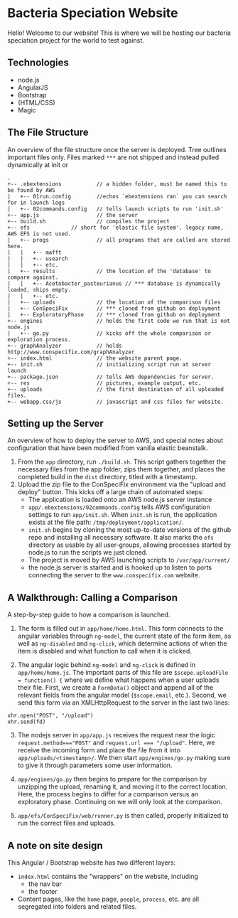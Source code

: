 # Bacteria Speciation Website

Hello! Welcome to our website! This is where we will be hosting our bacteria speciation project for the world to test against.

## Technologies
  - node.js
  - AngularJS
  - Bootstrap
  - (HTML/CSS)
  - Magic

## The File Structure
An overview of the file structure once the server is deployed. Tree outlines important files only. Files marked `***` are not shipped and instead pulled dynamically at init or
```
.
+-- .ebextensions 			// a hidden folder, must be named this to be found by AWS
|   +-- 01run.config 		//echos `ebextensions ran` you can search for in launch logs 
|   +-- 02commands.config	// tells launch scripts to run 'init.sh'
+-- app.js					// the server
+-- build.sh				// compiles the project
+-- efs				// short for 'elastic file system'. legacy name, AWS EFS is not used.
|   +-- progs				// all programs that are called are stored here.
|   |   +-- mafft
|   |   +-- usearch
|   |   +-- etc.
|   +-- results				// the location of the 'database' to compare against.
|   |   +-- Acetobacter_pasteurianus // *** database is dynamically loaded, ships empty.
|   |   +-- etc.
|   +-- uploads				// the location of the comparison files
|   +-- ConSpeciFix			// *** cloned from github on deployment
|   +-- ExploratoryPhase 	// *** cloned from github on deployment
+-- engines					// holds the first code we run that is not node.js
|   +-- go.py				// kicks off the whole comparison or exploration process.
+-- graphAnalyzer 			// holds http://www.conspecifix.com/graphAnalyzer
+-- index.html				// the website parent page.
+-- init.sh					// initializing script run at server launch
+-- package.json			// tells AWS dependencies for server.
+-- res						// pictures, example output, etc.
+-- uploads					// the first destination of all uploaded files.
+-- webapp.css/js			// javascript and css files for website.
```

## Setting up the Server

An overview of how to deploy the server to AWS, and special notes about configuration that have been modified from vanilla elastic beanstalk.
1. From the `app` directory, run `./build.sh`. This script gathers together the necessary files from the app folder, zips them together, and places the completed build in the `dist` directory, titled with a timestamp.
2. Upload the zip file to the ConSpeciFix environment via the "upload and deploy" button. This kicks off a large chain of automated steps:
	-  The application is loaded onto an AWS node.js server instance
	- `app/.ebextensions/02commands.config` tells AWS configuration settings to run `app/init.sh`. When `init.sh` is run, the application exists at the file path: `/tmp/deployment/application/`. 
	- `init.sh` begins by cloning the most up-to-date versions of the github repo and installing all necessary software. It also marks the `efs` directory as usable by all user-groups, allowing processes started  by node.js to run the scripts we just cloned.
	- The project is moved by AWS launching scripts to `/var/app/current/`
	- the node.js server is started and is hooked up to listen to ports connecting the server to the `www.conspecifix.com` website.

## A Walkthrough: Calling a Comparison
A step-by-step guide to how a comparison is launched.

1. The form is filled out in `app/home/home.html`. This form connects to the angular variables through `ng-model`, the current state of the form item, as well as `ng-disabled` and `ng-click`, which determine actions of when the item is disabled and what function to call when it is clicked.

2. The angular logic behind `ng-model` and `ng-click` is defined in `app/home/home.js`. The important parts of this file are `$scope.uploadFile = function() {` where we define what happens when a user uploads their file. First, we create a `FormData()` object and append all of the relevant fields from the angular model (`$scope.email`, etc.). Second, we send this form via an XMLHttpRequest to the server in the last two lines:
```
xhr.open("POST", "/upload")
xhr.send(fd)
```

3. The nodejs server in `app/app.js` receives the request near the logic `request.method==="POST"` and `request.url === "/upload"`. Here, we receive the incoming form and place the file from it into `app/uploads/<timestamp>/`. We then start `app/engines/go.py` making sure to give it through parameters some user information.

4. `app/engines/go.py` then begins to prepare for the comparison by unzipping the upload, renaming it, and moving it to the correct location. Here, the process begins to differ for a comparison versus an exploratory phase. Continuing on we will only look at the comparison.
5. `app/efs/ConSpeciFix/web/runner.py` is then called, properly initialized to run the correct files and uploads. 

## A note on site design

This Angular / Bootstrap website has two different layers:

 - `index.html` contains the "wrappers" on the website, including
   - the nav bar
   - the footer
 - Content pages, like the `home` page, `people`, `process`, etc. are all segregated into folders and related files.
